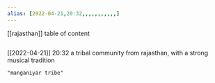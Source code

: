 ```yaml
---
alias: [2022-04-21,20:32,,,,,,,,,,,]
---
```

[[rajasthan]]
table of content
```toc
```

[[2022-04-21]] 20:32
a tribal community from rajasthan, with a strong musical tradition
```query
"manganiyar tribe"
```